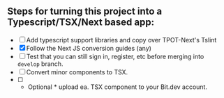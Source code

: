 ## Steps for turning this project into a Typescript/TSX/Next based app:

- [ ] Add typescript support libraries and copy over TPOT-Next's Tslint
- [x] Follow the Next JS conversion guides (any)
- [ ] Test that you can still sign in, register, etc before merging into `develop` branch.
- [ ] Convert minor components to TSX.
- [ ] * Optional * upload ea. TSX component to your Bit.dev account.